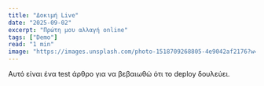 ```yaml
---
title: "Δοκιμή Live"
date: "2025-09-02"
excerpt: "Πρώτη μου αλλαγή online"
tags: ["Demo"]
read: "1 min"
image: "https://images.unsplash.com/photo-1518709268805-4e9042af2176?w=800&h=600&fit=crop&crop=center"
---
```

Αυτό είναι ένα test άρθρο για να βεβαιωθώ ότι το deploy δουλεύει.
